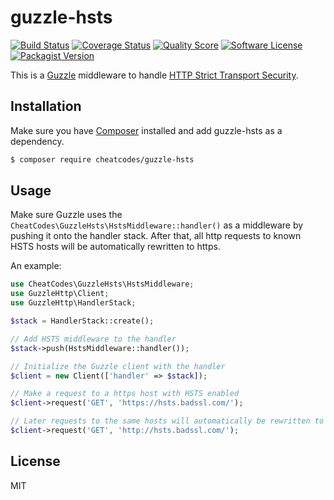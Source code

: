 guzzle-hsts
===========

[![Build Status](https://img.shields.io/travis/CheatCodes/guzzle-hsts/master.svg?style=flat-square)](https://travis-ci.org/CheatCodes/guzzle-hsts)
[![Coverage Status](https://img.shields.io/scrutinizer/coverage/g/CheatCodes/guzzle-hsts.svg?style=flat-square)](https://scrutinizer-ci.com/g/CheatCodes/guzzle-hsts/code-structure)
[![Quality Score](https://img.shields.io/scrutinizer/g/cheatcodes/guzzle-hsts.svg?style=flat-square)](https://scrutinizer-ci.com/g/CheatCodes/guzzle-hsts/)
[![Software License](https://img.shields.io/github/license/cheatcodes/guzzle-hsts.svg?style=flat-square&maxAge=86400)](LICENSE)
[![Packagist Version](https://img.shields.io/packagist/v/cheatcodes/guzzle-hsts.svg?style=flat-square)](https://packagist.org/packages/cheatcodes/guzzle-hsts)

This is a [Guzzle](https://github.com/guzzle/guzzle) middleware to handle
[HTTP Strict Transport Security](https://en.wikipedia.org/wiki/HTTP_Strict_Transport_Security).

Installation
------------

Make sure you have [Composer](https://getcomposer.org/) installed and add guzzle-hsts as a dependency.

```bash
$ composer require cheatcodes/guzzle-hsts
```

Usage
-----

Make sure Guzzle uses the `CheatCodes\GuzzleHsts\HstsMiddleware::handler()` as a middleware by pushing it onto the
handler stack. After that, all http requests to known HSTS hosts will be automatically rewritten to https.

An example:

```php
use CheatCodes\GuzzleHsts\HstsMiddleware;
use GuzzleHttp\Client;
use GuzzleHttp\HandlerStack;

$stack = HandlerStack::create();

// Add HSTS middleware to the handler
$stack->push(HstsMiddleware::handler());

// Initialize the Guzzle client with the handler
$client = new Client(['handler' => $stack]);

// Make a request to a https host with HSTS enabled
$client->request('GET', 'https://hsts.badssl.com/');

// Later requests to the same hosts will automatically be rewritten to https
$client->request('GET', 'http://hsts.badssl.com/');
```

License
-------

MIT
